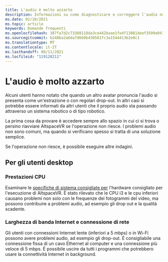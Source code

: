 ```yaml
---
title: L'audio è molto azzarto
description: Informazioni su come diagnosticare e correggere l'audio non corretto negli eventi AltspaceVR.
ms.date: 02/10/2021
ms.topic: article
keywords: Domande frequenti
ms.openlocfilehash: 387fa7d2c73388118da3ce442baae1fe4f13881deef3599e04163ad2abf321f9
ms.sourcegitcommit: b248ba2a6da7d669b430581fc3a1544413b2e9c1
ms.translationtype: MT
ms.contentlocale: it-IT
ms.lasthandoff: 08/11/2021
ms.locfileid: "119128211"
---
```

# <a name="my-audio-is-choppy"></a>L'audio è molto azzarto

Alcuni utenti hanno notato che quando un altro avatar pronuncia l'audio si presenta come un'estrazione o con regolari drop-out. In altri casi si potrebbe essere informati da altri utenti che il proprio audio sta passando attraverso un sistema robotico o di tipo robotico.

La prima cosa da provare è accedere sempre allo spazio in cui ci si trova o persino riavviare AltspaceVR se l'operazione non riesce. I problemi audio non sono comuni, ma quando si verificano spesso si tratta di una soluzione semplice. 

Se l'operazione non riesce, è possibile eseguire altre indagini. 

## <a name="for-desktop-users"></a>Per gli utenti desktop

### <a name="cpu-performance"></a>Prestazioni CPU

Esaminare le [specifiche di sistema consigliate per](../getting-started/system-requirements.md) l'hardware consigliato per l'esecuzione di AltspaceVR. È stato rilevato che le CPU i3 e le cpu inferiori causano problemi non solo con le frequenze dei fotogrammi del video, ma possono contribuire a problemi audio, ad esempio gli drop out e la qualità scadente.

### <a name="internet-bandwidth-and-network-connection"></a>Larghezza di banda Internet e connessione di rete

Gli utenti con connessioni Internet lente (inferiori a 5 mbps) o in Wi-Fi possono avere problemi audio, ad esempio gli drop-out. È consigliabile una connessione fissa di un cavo Ethernet al computer e una connessione più veloce di 5 mbps. È possibile uscire da tutti i programmi che potrebbero usare la connettività Internet in background.